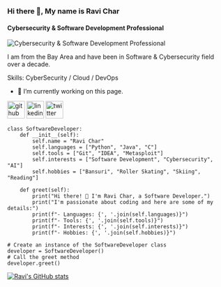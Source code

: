 ### Hi there 👋, My name is Ravi Char
#### Cybersecurity & Software Development Professional
![Cybersecurity & Software Development Professional](https://pbs.twimg.com/profile_images/921896092299431937/hznGys6n_400x400.jpg)

I am from the Bay Area and have been in Software & Cybersecurity field over a decade.

Skills: CyberSecurity / Cloud / DevOps 

- 🔭 I’m currently working on this page. 


[<img src='https://cdn.jsdelivr.net/npm/simple-icons@3.0.1/icons/github.svg' alt='github' height='40'>](https://github.com/ravichar)  [<img src='https://cdn.jsdelivr.net/npm/simple-icons@3.0.1/icons/linkedin.svg' alt='linkedin' height='40'>](https://www.linkedin.com/in/infosecmgmtpro/)  [<img src='https://cdn.jsdelivr.net/npm/simple-icons@3.0.1/icons/twitter.svg' alt='twitter' height='40'>](https://twitter.com/ravichar)  


```
class SoftwareDeveloper:
    def __init__(self):
        self.name = "Ravi Char"
        self.languages = ["Python", "Java", "C"]
        self.tools = ["Git", "IDEA", "Metasploit"]
        self.interests = ["Software Development", "Cybersecurity", "AI"]
        self.hobbies = ["Bansuri", "Roller Skating", "Skiing", "Reading"] 

    def greet(self):
        print("Hi there! 👋 I'm Ravi Char, a Software Developer.")
        print("I'm passionate about coding and here are some of my details:")
        print(f"- Languages: {', '.join(self.languages)}")
        print(f"- Tools: {', '.join(self.tools)}")
        print(f"- Interests: {', '.join(self.interests)}")
        print(f"- Hobbies: {', '.join(self.hobbies)}")

# Create an instance of the SoftwareDeveloper class
developer = SoftwareDeveloper()
# Call the greet method
developer.greet()
```
[![Ravi's GitHub stats](https://github-readme-stats.vercel.app/api?username=ravichar)](https://github.com/ravichar/github-readme-stats)

